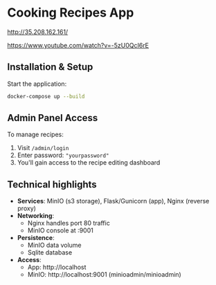 # Cooking Recipes App
http://35.208.162.161/

https://www.youtube.com/watch?v=-5zU0QcI6rE
## Installation & Setup
   Start the application:
   ```bash
   docker-compose up --build
   ```

## Admin Panel Access
To manage recipes:
1. Visit `/admin/login` 
2. Enter password: `"yourpassword"`
3. You'll gain access to the recipe editing dashboard


## Technical highlights 
- **Services**: MinIO (s3 storage), Flask/Gunicorn (app), Nginx (reverse proxy)
- **Networking**:
  - Nginx handles port 80 traffic
  - MinIO console at :9001
- **Persistence**:
  - MinIO data volume
  - Sqlite database
- **Access**:
  - App: http://localhost
  - MinIO: http://localhost:9001 (minioadmin/minioadmin)
